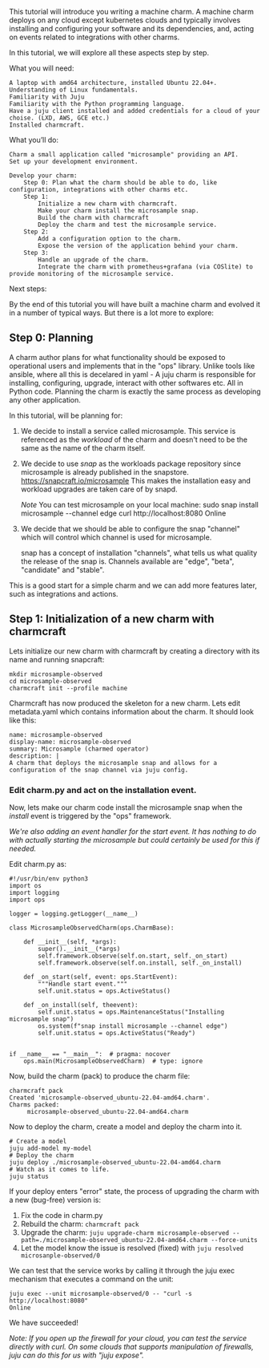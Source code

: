 This tutorial will introduce you writing a machine charm. A machine charm deploys on any cloud except kubernetes clouds and typically involves installing and configuring your software and its dependencies, and, acting on events related to integrations with other charms.

In this tutorial, we will explore all these aspects step by step.

What you will need:

    A laptop with amd64 architecture, installed Ubuntu 22.04+.
    Understanding of Linux fundamentals.
    Familiarity with Juju
    Familiarity with the Python programming language.
    Have a juju client installed and added credentials for a cloud of your choise. (LXD, AWS, GCE etc.)
    Installed charmcraft.

What you’ll do:

    Charm a small application called "microsample" providing an API.
    Set up your development environment.
    
    Develop your charm:
        Step 0: Plan what the charm should be able to do, like configuration, integrations with other charms etc.
        Step 1:
            Initialize a new charm with charmcraft.
            Make your charm install the microsample snap.
            Build the charm with charmcraft
            Deploy the charm and test the microsample service.
        Step 2:
            Add a configuration option to the charm.
            Expose the version of the application behind your charm.
        Step 3:
            Handle an upgrade of the charm.
            Integrate the charm with prometheus+grafana (via COSlite) to provide monitoring of the microsample service.

Next steps:

By the end of this tutorial you will have built a machine charm and evolved it in a number of typical ways. But there is a lot more to explore:


## Step 0: Planning
A charm author plans for what functionality should be exposed to operational users and implements that in the "ops" library. Unlike tools like ansible, where all this is decelared in yaml - A juju charm is responsible for installing, configuring, upgrade, interact with other softwares etc. All in Python code. Planning the charm is exactly the same process as developing any other application.

In this tutorial, will be planning for:

1. We decide to install a service called microsample. This service is referenced as the *workload* of the charm and doesn't need to be the same as the name of the charm itself.

 2. We decide to use *snap* as the workloads package repository since microsample is already published in the snapstore. https://snapcraft.io/microsample This makes the installation easy and workload upgrades are taken care of by snapd.
   

    *Note* You can test microsample on your local machine:
        sudo snap install microsample --channel edge
        curl http://localhost:8080
        Online

2. We decide that we should be able to configure the snap "channel" which will control which channel is used for microsample.

    snap has a concept of installation "channels", what tells us what quality the release of the snap is. Channels available are "edge", "beta", "candidate" and "stable".

This is a good start for a simple charm and we can add more features later, such as integrations and actions.

## Step 1: Initialization of a new charm with charmcraft

Lets initialize our new charm with charmcraft by creating a directory with its name and running snapcraft:

    mkdir microsample-observed
    cd microsample-observed
    charmcraft init --profile machine

Charmcraft has now produced the skeleton for a new charm. Lets edit metadata.yaml which contains information about the charm. It should look like this:

    name: microsample-observed
    display-name: microsample-observed
    summary: Microsample (charmed operator)
    description: |
    A charm that deploys the microsample snap and allows for a configuration of the snap channel via juju config.

### Edit charm.py and act on the installation event.

Now, lets make our charm code install the microsample snap when the *install* event is triggered by the "ops" framework.

*We're also adding an event handler for the start event. It has nothing to do with actually starting the microsample but could certainly be used for this if needed.*

Edit charm.py as:

    #!/usr/bin/env python3
    import os
    import logging
    import ops

    logger = logging.getLogger(__name__)

    class MicrosampleObservedCharm(ops.CharmBase):

        def __init__(self, *args):
            super().__init__(*args)
            self.framework.observe(self.on.start, self._on_start)
            self.framework.observe(self.on.install, self._on_install)

        def _on_start(self, event: ops.StartEvent):
            """Handle start event."""
            self.unit.status = ops.ActiveStatus()

        def _on_install(self, theevent):
            self.unit.status = ops.MaintenanceStatus("Installing microsample snap")
            os.system(f"snap install microsample --channel edge")
            self.unit.status = ops.ActiveStatus("Ready")  


    if __name__ == "__main__":  # pragma: nocover
        ops.main(MicrosampleObservedCharm)  # type: ignore


Now, build the charm (pack) to produce the charm file:

    charmcraft pack
    Created 'microsample-observed_ubuntu-22.04-amd64.charm'.
    Charms packed:
         microsample-observed_ubuntu-22.04-amd64.charm

Now to deploy the charm, create a model and deploy the charm into it.

    # Create a model
    juju add-model my-model
    # Deploy the charm
    juju deploy ./microsample-observed_ubuntu-22.04-amd64.charm
    # Watch as it comes to life.
    juju status

If your deploy enters "error" state, the process of upgrading the charm with a new (bug-free) version is:

1. Fix the code in charm.py
2. Rebuild the charm: `charmcraft pack`
3. Upgrade the charm: `juju upgrade-charm microsample-observed --path=./microsample-observed_ubuntu-22.04-amd64.charm --force-units`
4. Let the model know the issue is resolved (fixed) with `juju resolved microsanple-observed/0`

We can test that the service works by calling it through the juju exec mechanism that executes a command on the unit:

    juju exec --unit microsample-observed/0 -- "curl -s http://localhost:8080"
    Online

We have succeeded! 

*Note: If you open up the firewall for your cloud, you can test the service directly with curl. On some clouds that supports manipulation of firewalls, juju can do this for us with "juju expose".*

## 